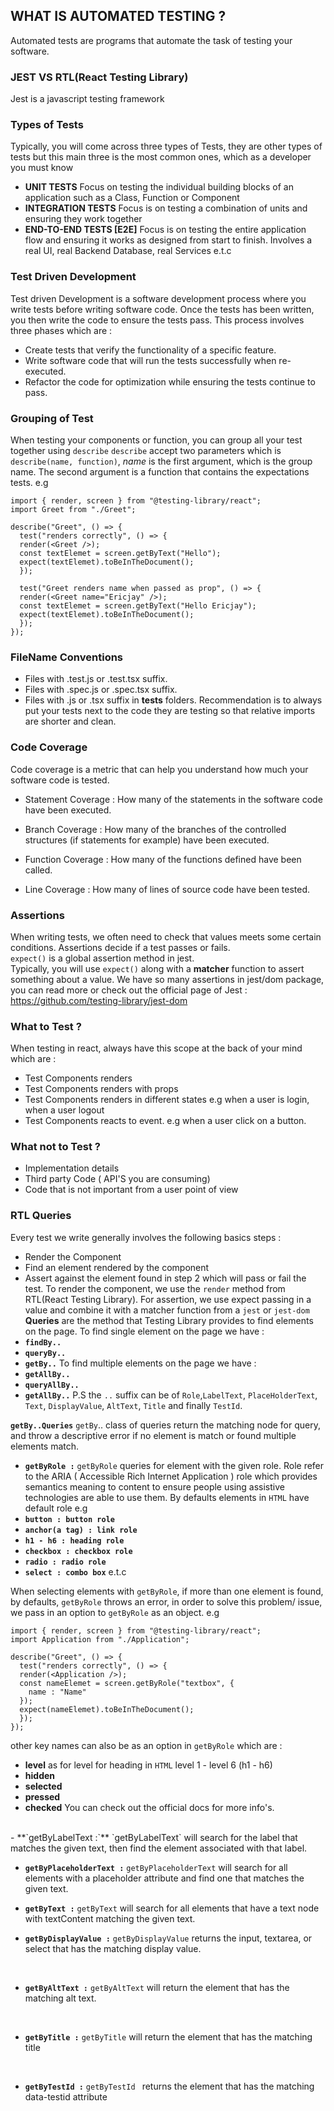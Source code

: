 ## WHAT IS AUTOMATED TESTING ?

Automated tests are programs that automate the task of testing your software.

### **JEST VS RTL(React Testing Library)**

Jest is a javascript testing framework

### Types of Tests

Typically, you will come across three types of Tests, they are other types of tests but this main three is the most common ones, which as a developer you must know

- **UNIT TESTS**
  Focus on testing the individual building blocks of an application such as a Class, Function or Component
- **INTEGRATION TESTS**
  Focus is on testing a combination of units and ensuring they work together
- **END-TO-END TESTS [E2E]**
  Focus is on testing the entire application flow and ensuring it works as designed from start to finish.
  Involves a real UI, real Backend Database, real Services e.t.c

### Test Driven Development <TDD>

Test driven Development is a software development process where you write tests before writing software code.
Once the tests has been written, you then write the code to ensure the tests pass.
This process involves three phases which are :

- Create tests that verify the functionality of a specific feature.
- Write software code that will run the tests successfully when re-executed.
- Refactor the code for optimization while ensuring the tests continue to pass.

### Grouping of Test

When testing your components or function, you can group all your test together using `describe`
`describe` accept two parameters which is `describe(name, function)`, _name_ is the first argument, which is the group name. The second argument is a function that contains the expectations tests.
e.g

```
import { render, screen } from "@testing-library/react";
import Greet from "./Greet";

describe("Greet", () => {
  test("renders correctly", () => {
  render(<Greet />);
  const textElemet = screen.getByText("Hello");
  expect(textElemet).toBeInTheDocument();
  });

  test("Greet renders name when passed as prop", () => {
  render(<Greet name="Ericjay" />);
  const textElemet = screen.getByText("Hello Ericjay");
  expect(textElemet).toBeInTheDocument();
  });
});
```

### FileName Conventions

- Files with .test.js or .test.tsx suffix.
- Files with .spec.js or .spec.tsx suffix.
- Files with .js or .tsx suffix in **tests** folders.
  Recommendation is to always put your tests next to the code they are testing so that relative imports are shorter and clean.

### Code Coverage

Code coverage is a metric that can help you understand how much your software code is tested.

- Statement Coverage :
  How many of the statements in the software code have been executed.

- Branch Coverage :
  How many of the branches of the controlled structures (if statements for example) have been executed.
- Function Coverage :
  How many of the functions defined have been called.

- Line Coverage :
  How many of lines of source code have been tested.

### Assertions

When writing tests, we often need to check that values meets some certain conditions.
Assertions decide if a test passes or fails. <br>
`expect()` is a global assertion method in jest.<br>
Typically, you will use `expect()` along with a **matcher** function to assert something about a value.
We have so many assertions in jest/dom package, you can read more or check out the official page of Jest : https://github.com/testing-library/jest-dom

### What to Test ?

When testing in react, always have this scope at the back of your mind which are :

- Test Components renders
- Test Components renders with props
- Test Components renders in different states
  e.g when a user is login, when a user logout
- Test Components reacts to event.
  e.g when a user click on a button.

### What not to Test ?

- Implementation details
- Third party Code ( API'S you are consuming)
- Code that is not important from a user point of view

### RTL Queries

Every test we write generally involves the following basics steps :

- Render the Component
- Find an element rendered by the component
- Assert against the element found in step 2 which will pass or fail the test.
  To render the component, we use the `render` method from RTL(React Testing Library).
  For assertion, we use expect passing in a value and combine it with a matcher function from a `jest` or `jest-dom`
  **Queries** are the method that Testing Library provides to find elements on the page.
  To find single element on the page we have :
- **`findBy..`**
- **`queryBy..`**
- **`getBy..`**
  To find multiple elements on the page we have :
- **`getAllBy..`**
- **`queryAllBy..`**
- **`getAllBy..`**
  P.S
  the `..` suffix can be of `Role`,`LabelText`, `PlaceHolderText`, `Text`, `DisplayValue`, `AltText`, `Title` and finally `TestId`.

**`getBy..Queries`**
`getBy`.. class of queries return the matching node for query, and throw a descriptive error if no element is match or found multiple elements match.

- **`getByRole :`**
  `getByRole` queries for element with the given role.
  Role refer to the ARIA ( Accessible Rich Internet Application ) role which provides semantics meaning to content to ensure people using assistive technologies are able to use them.
  By defaults elements in `HTML` have default role e.g
 - **`button : button role`**
 - **`anchor(a tag) : link role`**
 - **` h1 - h6 : heading role `**
 - **`checkbox : checkbox role`**
 - **`radio : radio role`**
 - **`select : combo box`**
e.t.c

When selecting elements with `getByRole`, if more than one element is found, by defaults, `getByRole` throws an error,  in order to solve this problem/ issue, we pass in an option to `getByRole` as an object.
e.g
```
import { render, screen } from "@testing-library/react";
import Application from "./Application";

describe("Greet", () => {
  test("renders correctly", () => {
  render(<Application />);
  const nameElemet = screen.getByRole("textbox", {
    name : "Name"
  });
  expect(nameElemet).toBeInTheDocument();
  });
});

```
other key names can also be as an option in `getByRole` which are :
- **level** 
 as for level for heading in `HTML` level 1 - level 6 (h1 - h6)
- **hidden**
- **selected**
- **pressed**
- **checked**
You can check out the official docs for more info's.
<br>
- **`getByLabelText :`**
 `getByLabelText` will search for the label that matches the given text, then find the element associated with that label. 
 <br>

 - **`getByPlaceholderText :`**
  `getByPlaceholderText` will search for all elements with a placeholder attribute and find one that matches the given text.
   <br>
- **`getByText :`**
  `getByText` will search for all elements that have a text node with textContent matching the given text. 
  <br>

- **`getByDisplayValue :`**
 `getByDisplayValue` returns the input, textarea, or select that has the matching display value.
 <br>

- **`getByAltText :`**
`getByAltText` will return the element that has the matching alt text.
<br>

- **`getByTitle :`**
`getByTitle` will return the element that has the matching title
 <br>

- **`getByTestId :`**
  `getByTestId ` returns the element that has the matching data-testid attribute
